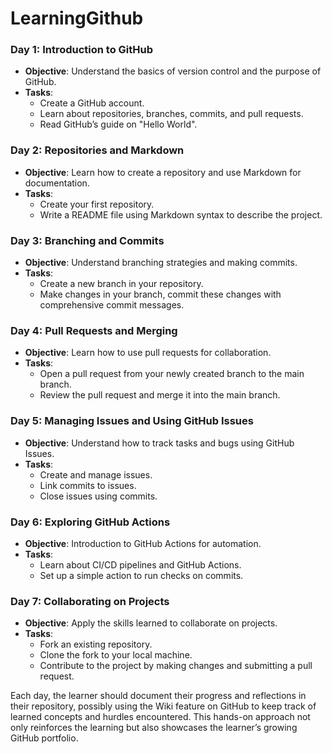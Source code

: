 # LearningGithub

### Day 1: Introduction to GitHub
- **Objective**: Understand the basics of version control and the purpose of GitHub.
- **Tasks**:
  - Create a GitHub account.
  - Learn about repositories, branches, commits, and pull requests.
  - Read GitHub’s guide on "Hello World".

### Day 2: Repositories and Markdown
- **Objective**: Learn how to create a repository and use Markdown for documentation.
- **Tasks**:
  - Create your first repository.
  - Write a README file using Markdown syntax to describe the project.

### Day 3: Branching and Commits
- **Objective**: Understand branching strategies and making commits.
- **Tasks**:
  - Create a new branch in your repository.
  - Make changes in your branch, commit these changes with comprehensive commit messages.

### Day 4: Pull Requests and Merging
- **Objective**: Learn how to use pull requests for collaboration.
- **Tasks**:
  - Open a pull request from your newly created branch to the main branch.
  - Review the pull request and merge it into the main branch.

### Day 5: Managing Issues and Using GitHub Issues
- **Objective**: Understand how to track tasks and bugs using GitHub Issues.
- **Tasks**:
  - Create and manage issues.
  - Link commits to issues.
  - Close issues using commits.

### Day 6: Exploring GitHub Actions
- **Objective**: Introduction to GitHub Actions for automation.
- **Tasks**:
  - Learn about CI/CD pipelines and GitHub Actions.
  - Set up a simple action to run checks on commits.

### Day 7: Collaborating on Projects
- **Objective**: Apply the skills learned to collaborate on projects.
- **Tasks**:
  - Fork an existing repository.
  - Clone the fork to your local machine.
  - Contribute to the project by making changes and submitting a pull request.

Each day, the learner should document their progress and reflections in their repository, possibly using the Wiki feature on GitHub to keep track of learned concepts and hurdles encountered. This hands-on approach not only reinforces the learning but also showcases the learner’s growing GitHub portfolio.

